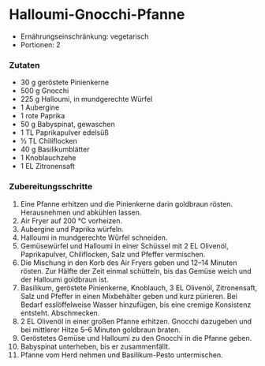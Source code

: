 # Halloumi-Gnocchi-Pfanne

- Ernährungseinschränkung: vegetarisch
- Portionen: 2

### Zutaten

- 30 g geröstete Pinienkerne
- 500 g Gnocchi
- 225 g Halloumi, in mundgerechte Würfel
- 1 Aubergine
- 1 rote Paprika
- 50 g Babyspinat, gewaschen
- 1 TL Paprikapulver edelsüß
- ½ TL Chiliflocken
- 40 g Basilikumblätter
- 1 Knoblauchzehe
- 1 EL Zitronensaft

### Zubereitungsschritte

1. Eine Pfanne erhitzen und die Pinienkerne darin goldbraun rösten. Herausnehmen und abkühlen lassen.
2. Air Fryer auf 200 °C vorheizen.
3. Aubergine und Paprika würfeln.
4. Halloumi in mundgerechte Würfel schneiden.
5. Gemüsewürfel und Halloumi in einer Schüssel mit 2 EL Olivenöl, Paprikapulver, Chiliflocken, Salz und Pfeffer vermischen.
6. Die Mischung in den Korb des Air Fryers geben und 12–14 Minuten rösten. Zur Hälfte der Zeit einmal schütteln, bis das Gemüse weich und der Halloumi goldbraun ist.
7. Basilikum, geröstete Pinienkerne, Knoblauch, 3 EL Olivenöl, Zitronensaft, Salz und Pfeffer in einen Mixbehälter geben und kurz pürieren. Bei Bedarf esslöffelweise Wasser hinzufügen, bis eine cremige Konsistenz entsteht. Abschmecken.
8. 2 EL Olivenöl in einer großen Pfanne erhitzen. Gnocchi dazugeben und bei mittlerer Hitze 5–6 Minuten goldbraun braten.
9. Geröstetes Gemüse und Halloumi zu den Gnocchi in die Pfanne geben.
10. Babyspinat unterheben, bis er zusammenfällt.
11. Pfanne vom Herd nehmen und Basilikum-Pesto untermischen.